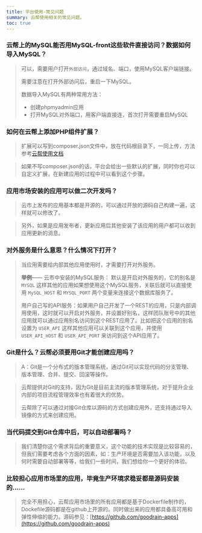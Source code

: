 ```yaml
---
title: 平台使用-常见问题
summary: 云帮使用相关的常见问题。
toc: true
---
```


### 云帮上的MySQL能否用MySQL-front这些软件直接访问？数据如何导入MySQL？

>
> 可以，需要用户打开`外部访问`，通过域名、端口，使用MySQL客户端链接。
>
> 需要注意在打开外部访问后，重启一下MySQL。
>
> 数据导入MySQL有两种常用方法：
>
> - 创建phpmyadmin应用
> - 打开MySQL对外端口，用客户端直接连，首次打开需要重启MySQL

### 如何在云帮上添加PHP组件扩展？

>
> 扩展可以写到composer.json文件中，放在代码根目录下，一同上传，方法参考[云帮使用文档](/docs/stable/user-lang-docs/php/lang-php-overview.html)

> 如果不写composer.json的话，平台会给出一些默认的扩展，同时你也可以自定义扩展，在新建应用的过程中可以看到这个步骤。

### 应用市场安装的应用可以做二次开发吗？

> 
> 云市上发布的应用基本都是开源的，可以通过开放的源码自己构建一遍，这样就可以修改了。

> 另外，如果是应用发布者，更新应用后其他安装了该应用的用户都可以收到应用更新的消息。

### 对外服务是什么意思？什么情况下打开？

> 当应用需要给内部其他应用使用时，才需要打开对外服务。
>
> **举例**——
> 云市中安装的MySQL服务： 默认是开启对外服务的，它的别名是 `MYSQL` 这样其他的应用如果想使用这个MySQL服务，关联后就可以直接使用 `MySQL_HOST` 和 `MYSQL_PORT` 两个变量来连接这个数据库服务了。
>
> 用户自己写的API服务：如果用户自己开发了一个REST的应用，只是内部调用使用，这时就可以开启对外服务，并设置好别名，这样团队账号中的其他应用就可以通过应用别名访问到这个REST应用了。比如把这个应用的别名设置为 `USER_API` 这样其他应用可以关联到这个应用，并使用 `USER_API_HOST` 和 `USER_API_PORT` 来访问到这个API应用了。


### Git是什么？云帮必须要用Git才能创建应用吗？

> A：Git是一个分布式的版本管理系统，通过Git可以实现代码的分支管理、版本管理、合并、提交、回滚等操作。

> 云帮提供对Git的支持，因为Git是目前主流的版本管理系统，对于提升企业内部的项目流程管理效率也有着很大的优势。
>
> 云帮除了可以通过对接Git仓库以源码的方式创建应用外，还支持通过导入镜像的方式来创建应用。

### 当代码提交到Git仓库中后，可以自动部署吗？

> 我们清楚你这个需求背后的重要意义，这个功能的技术实现是比较容易的，但我们需要考虑各个方面的因素，如：生产环境是否需要加入该功能，以及何时需要自动部署等等，给我们一些时间，我们想给你一个更好的体验。

### 比较担心应用市场里的应用，毕竟生产环境求稳妥都是源码安装的……

> 完全不用担心，云帮应用市场里的所有应用都是基于Dockerfile制作的，Dockefile源码都是在github上开源的。同时做出来的应用都具备高可用和弹性伸缩的能力。源码参见：[https://github.com/goodrain-apps](https://github.com/goodrain-apps)